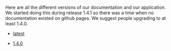 Here are all the different versions of our documentation and our application. We started doing this during release 1.4.1 so there was a time when no documentation existed on github pages. We suggest people upgrading to at least 1.4.0.

+ [latest](http://uw-madison-doit.github.io/uw-frame/latest/)

+ [1.4.0](http://uw-madison-doit.github.io/uw-frame/1.4.0/)
